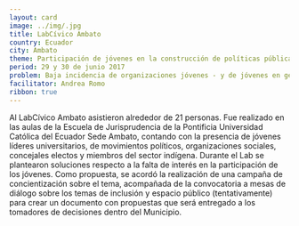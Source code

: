 ```yaml
---
layout: card
image: ../img/.jpg
title: LabCívico Ambato
country: Ecuador
city: Ambato
theme: Participación de jóvenes en la construcción de políticas públicas en la ciudad de Ambato
period: 29 y 30 de junio 2017
problem: Baja incidencia de organizaciones jóvenes - y de jóvenes en general - en la construcción de políticas públicas de la ciudad de Ambato, a pesar de que existen mecanismos de participación ciudadana
facilitator: Andrea Romo
ribbon: true
---
```


Al LabCívico Ambato asistieron alrededor de 21 personas. Fue realizado en las aulas de la Escuela de Jurisprudencia de la Pontificia Universidad Católica del Ecuador Sede Ambato, contando con la presencia de jóvenes líderes universitarios, de movimientos políticos, organizaciones sociales, concejales electos y miembros del sector indígena. Durante el Lab se plantearon soluciones respecto a la falta de interés en la participación de los jóvenes. Como propuesta, se acordó la realización de una campaña de concientización sobre el tema, acompañada de la convocatoria a mesas de diálogo sobre los temas de inclusión y espacio público (tentativamente) para crear un documento con propuestas que será entregado a los tomadores de decisiones dentro del Municipio.
